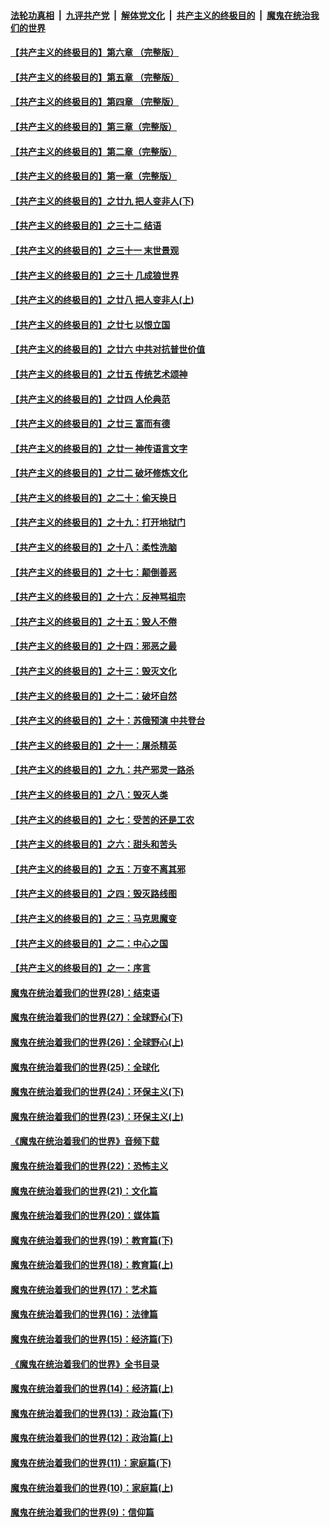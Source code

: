 

####  [法轮功真相](../../../../basic/blob/master/README.md?t=07110802) &nbsp;|&nbsp; [九评共产党](../../../../9ping.md/blob/master/README.md?t=07110802) &nbsp;|&nbsp; [解体党文化](../../../../jtdwh.md/blob/master/README.md?t=07110802)  &nbsp;|&nbsp; [共产主义的终极目的](../../../../gczydzjmd.md/blob/master/README.md?t=07110802) &nbsp;|&nbsp; [魔鬼在统治我们的世界](../../../../mgztzwmdsj.md/blob/master/README.md?t=07110802) 

#### [【共产主义的终极目的】第六章 （完整版）](../pages/nsc422/n11428913.md?t=07110802) 

#### [【共产主义的终极目的】第五章 （完整版）](../pages/nsc422/n11428912.md?t=07110802) 

#### [【共产主义的终极目的】第四章 （完整版）](../pages/nsc422/n11428907.md?t=07110802) 

#### [【共产主义的终极目的】第三章（完整版）](../pages/nsc422/n11428848.md?t=07110802) 

#### [【共产主义的终极目的】第二章（完整版）](../pages/nsc422/n11428831.md?t=07110802) 

#### [【共产主义的终极目的】第一章（完整版）](../pages/nsc422/n11417651.md?t=07110802) 

#### [【共产主义的终极目的】之廿九 把人变非人(下)](../pages/nsc422/n11344140.md?t=07110802) 

#### [【共产主义的终极目的】之三十二 结语](../pages/nsc422/n11360535.md?t=07110802) 

#### [【共产主义的终极目的】之三十一 末世景观](../pages/nsc422/n11351129.md?t=07110802) 

#### [【共产主义的终极目的】之三十 几成狼世界](../pages/nsc422/n11348280.md?t=07110802) 

#### [【共产主义的终极目的】之廿八 把人变非人(上)](../pages/nsc422/n11340492.md?t=07110802) 

#### [【共产主义的终极目的】之廿七 以恨立国](../pages/nsc422/n11336944.md?t=07110802) 

#### [【共产主义的终极目的】之廿六 中共对抗普世价值](../pages/nsc422/n11324785.md?t=07110802) 

#### [【共产主义的终极目的】之廿五 传统艺术颂神](../pages/nsc422/n11296396.md?t=07110802) 

#### [【共产主义的终极目的】之廿四 人伦典范](../pages/nsc422/n11296397.md?t=07110802) 

#### [【共产主义的终极目的】之廿三 富而有德](../pages/nsc422/n11283598.md?t=07110802) 

#### [【共产主义的终极目的】之廿一 神传语言文字](../pages/nsc422/n11263265.md?t=07110802) 

#### [【共产主义的终极目的】之廿二 破坏修炼文化](../pages/nsc422/n11245728.md?t=07110802) 

#### [【共产主义的终极目的】之二十：偷天换日](../pages/nsc422/n11238846.md?t=07110802) 

#### [【共产主义的终极目的】之十九：打开地狱门](../pages/nsc422/n11206376.md?t=07110802) 

#### [【共产主义的终极目的】之十八：柔性洗脑](../pages/nsc422/n11199994.md?t=07110802) 

#### [【共产主义的终极目的】之十七：颠倒善恶](../pages/nsc422/n11179782.md?t=07110802) 

#### [【共产主义的终极目的】之十六：反神骂祖宗](../pages/nsc422/n11166798.md?t=07110802) 

#### [【共产主义的终极目的】之十五：毁人不倦](../pages/nsc422/n11166792.md?t=07110802) 

#### [【共产主义的终极目的】之十四：邪恶之最](../pages/nsc422/n11150249.md?t=07110802) 

#### [【共产主义的终极目的】之十三：毁灭文化](../pages/nsc422/n11135227.md?t=07110802) 

#### [【共产主义的终极目的】之十二：破坏自然](../pages/nsc422/n11135214.md?t=07110802) 

#### [【共产主义的终极目的】之十：苏俄预演 中共登台](../pages/nsc422/n11118424.md?t=07110802) 

#### [【共产主义的终极目的】之十一：屠杀精英](../pages/nsc422/n11118442.md?t=07110802) 

#### [【共产主义的终极目的】之九：共产邪灵一路杀](../pages/nsc422/n11114139.md?t=07110802) 

#### [【共产主义的终极目的】之八：毁灭人类](../pages/nsc422/n11108503.md?t=07110802) 

#### [【共产主义的终极目的】之七：受苦的还是工农](../pages/nsc422/n11101809.md?t=07110802) 

#### [【共产主义的终极目的】之六：甜头和苦头](../pages/nsc422/n11096971.md?t=07110802) 

#### [【共产主义的终极目的】之五：万变不离其邪](../pages/nsc422/n11091285.md?t=07110802) 

#### [【共产主义的终极目的】之四：毁灭路线图](../pages/nsc422/n11086284.md?t=07110802) 

#### [【共产主义的终极目的】之三：马克思魔变](../pages/nsc422/n11061941.md?t=07110802) 

#### [【共产主义的终极目的】之二：中心之国](../pages/nsc422/n11047728.md?t=07110802) 

#### [【共产主义的终极目的】之一：序言](../pages/nsc422/n11086077.md?t=07110802) 

#### [魔鬼在统治着我们的世界(28)：结束语](../pages/nsc422/n10936246.md?t=07110802) 

#### [魔鬼在统治着我们的世界(27)：全球野心(下)](../pages/nsc422/n10928319.md?t=07110802) 

#### [魔鬼在统治着我们的世界(26)：全球野心(上)](../pages/nsc422/n10900318.md?t=07110802) 

#### [魔鬼在统治着我们的世界(25)：全球化](../pages/nsc422/n10788205.md?t=07110802) 

#### [魔鬼在统治着我们的世界(24)：环保主义(下)](../pages/nsc422/n10695307.md?t=07110802) 

#### [魔鬼在统治着我们的世界(23)：环保主义(上)](../pages/nsc422/n10688613.md?t=07110802) 

#### [《魔鬼在统治着我们的世界》音频下载](../pages/nsc422/n10635553.md?t=07110802) 

#### [魔鬼在统治着我们的世界(22)：恐怖主义](../pages/nsc422/n10614727.md?t=07110802) 

#### [魔鬼在统治着我们的世界(21)：文化篇](../pages/nsc422/n10597706.md?t=07110802) 

#### [魔鬼在统治着我们的世界(20)：媒体篇](../pages/nsc422/n10586579.md?t=07110802) 

#### [魔鬼在统治着我们的世界(19)：教育篇(下)](../pages/nsc422/n10564808.md?t=07110802) 

#### [魔鬼在统治着我们的世界(18)：教育篇(上)](../pages/nsc422/n10526970.md?t=07110802) 

#### [魔鬼在统治着我们的世界(17)：艺术篇](../pages/nsc422/n10499093.md?t=07110802) 

#### [魔鬼在统治着我们的世界(16)：法律篇](../pages/nsc422/n10485969.md?t=07110802) 

#### [魔鬼在统治着我们的世界(15)：经济篇(下)](../pages/nsc422/n10469975.md?t=07110802) 

#### [《魔鬼在统治着我们的世界》全书目录](../pages/nsc422/n10464261.md?t=07110802) 

#### [魔鬼在统治着我们的世界(14)：经济篇(上)](../pages/nsc422/n10457370.md?t=07110802) 

#### [魔鬼在统治着我们的世界(13)：政治篇(下)](../pages/nsc422/n10448270.md?t=07110802) 

#### [魔鬼在统治着我们的世界(12)：政治篇(上)](../pages/nsc422/n10444576.md?t=07110802) 

#### [魔鬼在统治着我们的世界(11)：家庭篇(下)](../pages/nsc422/n10440961.md?t=07110802) 

#### [魔鬼在统治着我们的世界(10)：家庭篇(上)](../pages/nsc422/n10435448.md?t=07110802) 

#### [魔鬼在统治着我们的世界(9)：信仰篇](../pages/nsc422/n10432159.md?t=07110802) 


